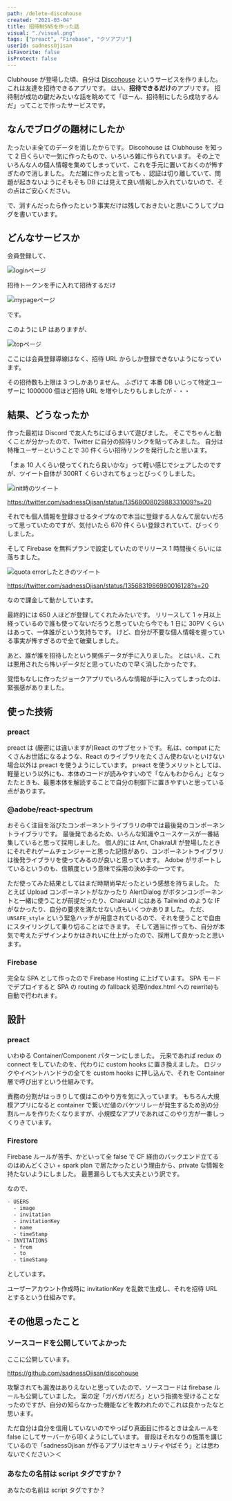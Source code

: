 ```yaml
---
path: /delete-discohouse
created: "2021-03-04"
title: 招待制SNSを作った話
visual: "./visual.png"
tags: ["preact", "Firebase", "クソアプリ"]
userId: sadnessOjisan
isFavorite: false
isProtect: false
---
```


Clubhouse が登場した頃、自分は [Discohouse](https://github.com/sadnessOjisan/discohouse) というサービスを作りました。
これは友達を招待できるアプリです。
はい、**招待できるだけ**のアプリです。
招待制が成功の鍵だみたいな話を眺めてて「ほーん、招待制にしたら成功するんだ」ってことで作ったサービスです。

## なんでブログの題材にしたか

たったいま全てのデータを消したからです。
Discohouse は Clubhouse を知って 2 日くらいで一気に作ったもので、いろいろ雑に作られています。
その上でいろんな人の個人情報を集めてしまっていて、これを手元に置いておくのが怖すぎたので消しました。
ただ雑に作ったと言っても 、認証は切り離していて、問題が起きないようにそもそも DB には見えて良い情報しか入れていないので、その点はご安心ください。

で、消すんだったら作ったという事実だけは残しておきたいと思いこうしてブログを書いています。

## どんなサービスか

会員登録して、

![loginページ](./login.png)

招待トークンを手に入れて招待するだけ

![mypageページ](./mypage.png)

です。

このように LP はありますが、

![topページ](./top.png)

ここには会員登録導線はなく、招待 URL からしか登録できないようになっています。

その招待数も上限は 3 つしかありません。
ふざけて 本番 DB いじって特定ユーザーに 1000000 個ほど招待 URL を増やしたりもしましたが・・・

## 結果、どうなったか

作った最初は Discord で友人たちにばらまいて遊びました。
そこでちゃんと動くことが分かったので、Twitter に自分の招待リンクを貼ってみました。
自分は特権ユーザーということで 30 件くらい招待リンクを発行したと思います。

「まぁ 10 人くらい使ってくれたら良いかな」って軽い感じでシェアしたのですが、ツイート自体が 300RT くらいされてちょっとびっくりしました。

![init時のツイート](./init-tw.png)

https://twitter.com/sadnessOjisan/status/1356800802988331009?s=20

それでも個人情報を登録させるタイプなので本当に登録する人なんて居ないだろって思っていたのですが、気付いたら 670 件くらい登録されていて、びっくりしました。

そして Firebase を無料プランで設定していたのでリリース 1 時間後くらいには落ちました。

![quota errorしたときのツイート](./quota.png)

https://twitter.com/sadnessOjisan/status/1356831986980016128?s=20

なので課金して動かしています。

最終的には 650 人ほどが登録してくれたみたいです。
リリースして 1 ヶ月以上経っているので誰も使ってないだろうと思っていたら今でも 1 日に 30PV くらいはあって、一体誰がという気持ちです。
けど、自分が不要な個人情報を握っている事実が怖すぎるので全て破棄しました。

あと、誰が誰を招待したという関係データが手に入りました。
とはいえ、これは悪用されたら怖いデータだと思っていたので早く消したかったです。

覚悟もなしに作ったジョークアプリでいろんな情報が手に入ってしまったのは、緊張感がありました。

## 使った技術

### preact

preact は (厳密には違いますが)React のサブセットです。
私は、compat にたくさんお世話になるような、React のライブラリをたくさん使わないといけない場合以外は preact を使うようにしています。
preact を使うメリットとしては、軽量という以外にも、本体のコードが読みやすいので「なんもわからん」となったたときも、最悪本体を解読することで自分の制御下に置きやすいと思っている点があります。

### @adobe/react-spectrum

おそらく注目を浴びたコンポーネントライブラリの中では最後発のコンポーネントライブラリです。
最後発であるため、いろんな知識やユースケースが一番結集していると思って採用しました。
個人的には Ant, ChakraUI が登場したときにそれぞれゲームチェンジャーと思った記憶があり、コンポーネントライブラリは後発ライブラリを使ってみるのが良いと思っています。
Adobe がサポートしているというのも、信頼度という意味で採用の決め手の一つです。

ただ使ってみた結果としてはまだ時期尚早だったという感想を持ちました。
たとえば Upload コンポーネントがなかったり AlertDialog がボタンコンポーネントと一緒に使うことが前提だったり、ChakraUI にはある Tailwind のような IF がなかったり、自分の要求を満たせない点もいくつかありました。
ただ、`UNSAFE_style` という緊急ハッチが用意されているので、それを使うことで自由にスタイリングして乗り切ることはできます。
そして適当に作っても、自分が本気で考えたデザインよりかはきれいに仕上がったので、採用して良かったと思います。

### Firebase

完全な SPA として作ったので Firebase Hosting に上げています。
SPA モードでデプロイすると SPA の routing の fallback 処理(index.html への rewrite)も自動で行われます。

## 設計

### preact

いわゆる Container/Component パターンにしました。
元来であれば redux の connect をしていたのを、代わりに custom hooks に置き換えました。
ロジックやイベントハンドラの全てを custom hooks に押し込んで、それを Container 層で呼び出すという仕組みです。

責務の分割がはっきりして僕はこのやり方を気に入っています。
もちろん大規模アプリになると container で繋いだ値のバケツリレーが発生するため別の分割ルールを作りたくなりますが、小規模なアプリであればこのやり方が一番しっくりきています。

### Firestore

Firebase ルールが苦手、かといって全 false で CF 経由のバックエンド立てるのはめんどくさい + spark plan で居たかったという理由から、private な情報を持たないようにしました。
最悪漏らしても大丈夫という訳です。

なので、

```sh
- USERS
  - image
  - invitation
  - invitationKey
  - name
  - timeStamp
- INVITATIONS
  - from
  - to
  - timeStamp
```

としています。

ユーザーアカウント作成時に invitationKey を乱数で生成し、それを招待 URL とするという仕組みです。

## その他思ったこと

### ソースコードを公開していてよかった

ここに公開しています。

https://github.com/sadnessOjisan/discohouse

攻撃されても漏洩はありえないと思っていたので、ソースコードは firebase ルールも公開していました。
案の定「ガバガバだろ」という指摘を受けることなったのですが、自分の知らなかった機能などを教われたのでこれは良かったなと思います。

ただ自分は自分を信用していないのでやっぱり真面目に作るときは全ルールを false にしてサーバーから叩くようにしています。
普段はそれなりの施策を講じているので「sadnessOjisan が作るアプリはセキュリティやばそう」とは思わないでください＞＜

### あなたの名前は script タグですか？

あなたの名前は script タグですか？
